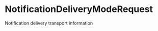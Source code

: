 # NotificationDeliveryModeRequest

Notification delivery transport information

<!-- This file was generated by liblab | https://liblab.com/ -->
